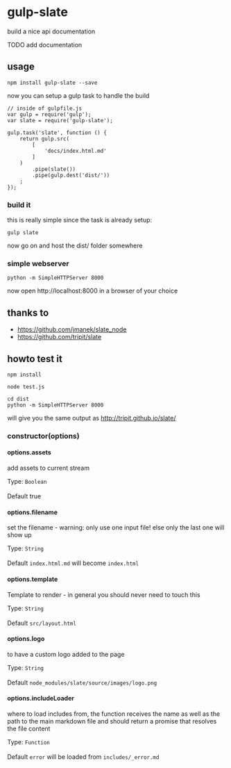 # gulp-slate

build a nice api documentation


TODO add documentation

## usage

```
npm install gulp-slate --save
```


now you can setup a gulp task to handle the build
```
// inside of gulpfile.js
var gulp = require('gulp');
var slate = require('gulp-slate');

gulp.task('slate', function () {
    return gulp.src(
        [
            'docs/index.html.md'
        ]
    )
        .pipe(slate())
        .pipe(gulp.dest('dist/'))
    ;
});
```

### build it

this is really simple since the task is already setup:

```
gulp slate
```

now go on and host the dist/ folder somewhere

### simple webserver
```
python -m SimpleHTTPServer 8000
```

now open http://localhost:8000 in a browser of your choice

## thanks to
* https://github.com/jmanek/slate_node
* https://github.com/tripit/slate

## howto test it

```
npm install

node test.js

cd dist
python -m SimpleHTTPServer 8000
```

will give you the same output as http://tripit.github.io/slate/

### constructor(options)
#### options.assets
add assets to current stream

Type: `Boolean`<br><br>Default true

#### options.filename
set the filename - warning: only use one input file! else only the last one will show up

Type: `String`<br><br>Default `index.html.md` will become `index.html`

#### options.template
Template to render - in general you should never need to touch this

Type: `String`<br><br>Default `src/layout.html`

#### options.logo
to have a custom logo added to the page

Type: `String`<br><br>Default `node_modules/slate/source/images/logo.png`

#### options.includeLoader
where to load includes from, the function receives the name as well as the
path to the main markdown file and should return a promise that resolves the file content

Type: `Function`<br><br>Default `error` will be loaded from `includes/_error.md`
